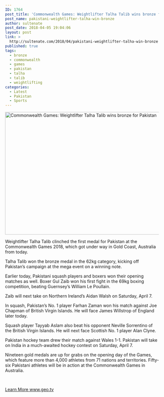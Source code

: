 ```yaml
---
ID: 1764
post_title: 'Commonwealth Games: Weightlifter Talha Talib wins bronze for Pakistan'
post_name: pakistani-weightlifter-talha-win-bronze
author: sultenate
post_date: 2018-04-05 19:04:06
layout: post
link: >
  http://sultenate.com/2018/04/pakistani-weightlifter-talha-win-bronze
published: true
tags:
  - bronze
  - commonwealth
  - games
  - pakistan
  - talha
  - talib
  - weightlifting
categories:
  - Latest
  - Pakistan
  - Sports
---
```

<a href="http://sultenate.com/?p=1764"><img class="size-large aligncenter" src="http://sultenate.com/wp-content/uploads/2018/04/189607_2594403_updates.jpeg" alt="Commonwealth Games: Weightlifter Talha Talib wins bronze for Pakistan" width="700" height="400" /></a>

Weightlifter Talha Talib clinched the first medal for Pakistan at the Commonwealth Games 2018, which got under way in Gold Coast, Australia from today.

Talha Talib won the bronze medal in the 62kg category, kicking off Pakistan’s campaign at the mega event on a winning note.

Earlier today, Pakistani squash players and boxers won their opening matches as well. Boxer Gul Zaib won his first fight in the 69kg boxing competition, beating Guernsey’s William Le Poullain.

Zaib will next take on Northern Ireland’s Aidan Walsh on Saturday, April 7.

In squash, Pakistan’s No. 1 player Farhan Zaman won his match against Joe Chapman of British Virgin Islands. He will face James Willstrop of England later today.

Squash player Tayyab Aslam also beat his opponent Neville Sorrentino of the British Virgin Islands. He will next face Scottish No. 1 player Alan Clyne.

Pakistan hockey team drew their match against Wales 1-1. Pakistan will take on India in a much-awaited hockey contest on Saturday, April 7.

Nineteen gold medals are up for grabs on the opening day of the Games, which feature more than 4,000 athletes from 71 nations and territories. Fifty-six Pakistani athletes will be in action at the Commonwealth Games in Australia.

&nbsp;
<p id="mct-ai-attriblink"><a href="https://www.geo.tv/latest/189607-pakistani-squash-players-boxers-win-opening-matches">Learn More www.geo.tv</a></p>
